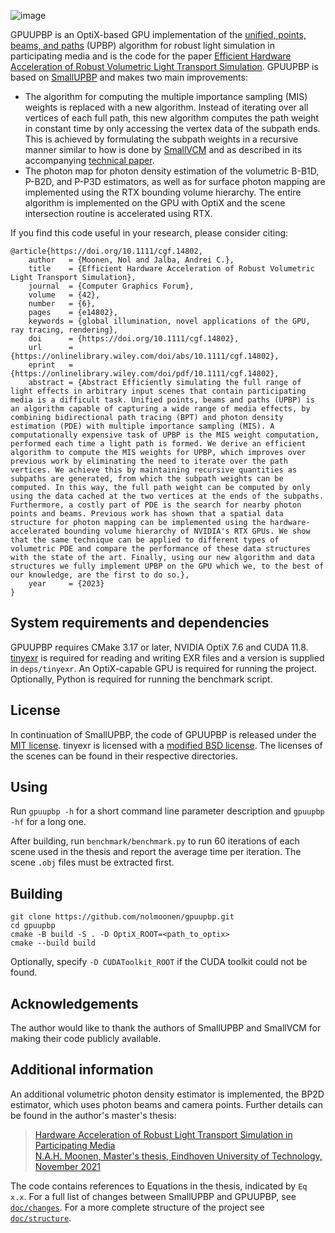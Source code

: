 ![image](doc/bunnyrow.png)

GPUUPBP is an OptiX-based GPU implementation of the [unified, points, beams, and paths](https://cs.dartmouth.edu/wjarosz/publications/krivanek14upbp.html) (UPBP) algorithm for robust light simulation in participating media and is the code for the paper [Efficient Hardware Acceleration of Robust Volumetric Light Transport Simulation](https://onlinelibrary.wiley.com/doi/full/10.1111/cgf.14802). GPUUPBP is based on [SmallUPBP](http://www.smallupbp.com/) and makes two main improvements:

* The algorithm for computing the multiple importance sampling (MIS) weights is replaced with a new algorithm. Instead of iterating over all vertices of each full path, this new algorithm computes the path weight in constant time by only accessing the vertex data of the subpath ends. This is achieved by formulating the subpath weights in a recursive manner similar to how is done by [SmallVCM](http://www.smallvcm.com/) and as described in its accompanying [technical paper](https://www.iliyan.com/publications/ImplementingVCM).
* The photon map for photon density estimation of the volumetric B-B1D, P-B2D, and P-P3D estimators, as well as for surface photon mapping are implemented using the RTX bounding volume hierarchy. The entire algorithm is implemented on the GPU with OptiX and the scene intersection routine is accelerated using RTX.

If you find this code useful in your research, please consider citing:

```
@article{https://doi.org/10.1111/cgf.14802,
    author   = {Moonen, Nol and Jalba, Andrei C.},
    title    = {Efficient Hardware Acceleration of Robust Volumetric Light Transport Simulation},
    journal  = {Computer Graphics Forum},
    volume   = {42},
    number   = {6},
    pages    = {e14802},
    keywords = {global illumination, novel applications of the GPU, ray tracing, rendering},
    doi      = {https://doi.org/10.1111/cgf.14802},
    url      = {https://onlinelibrary.wiley.com/doi/abs/10.1111/cgf.14802},
    eprint   = {https://onlinelibrary.wiley.com/doi/pdf/10.1111/cgf.14802},
    abstract = {Abstract Efficiently simulating the full range of light effects in arbitrary input scenes that contain participating media is a difficult task. Unified points, beams and paths (UPBP) is an algorithm capable of capturing a wide range of media effects, by combining bidirectional path tracing (BPT) and photon density estimation (PDE) with multiple importance sampling (MIS). A computationally expensive task of UPBP is the MIS weight computation, performed each time a light path is formed. We derive an efficient algorithm to compute the MIS weights for UPBP, which improves over previous work by eliminating the need to iterate over the path vertices. We achieve this by maintaining recursive quantities as subpaths are generated, from which the subpath weights can be computed. In this way, the full path weight can be computed by only using the data cached at the two vertices at the ends of the subpaths. Furthermore, a costly part of PDE is the search for nearby photon points and beams. Previous work has shown that a spatial data structure for photon mapping can be implemented using the hardware-accelerated bounding volume hierarchy of NVIDIA's RTX GPUs. We show that the same technique can be applied to different types of volumetric PDE and compare the performance of these data structures with the state of the art. Finally, using our new algorithm and data structures we fully implement UPBP on the GPU which we, to the best of our knowledge, are the first to do so.},
    year     = {2023}
}
```

## System requirements and dependencies

GPUUPBP requires CMake 3.17 or later, NVIDIA OptiX 7.6 and CUDA 11.8. [tinyexr](https://github.com/syoyo/tinyexr) is required for reading and writing EXR files and a version is supplied in `deps/tinyexr`. An OptiX-capable
GPU is required for running the project. Optionally, Python is required for running the benchmark script.

## License

In continuation of SmallUPBP, the code of GPUUPBP is released under the [MIT license](http://en.wikipedia.org/wiki/MIT_License). tinyexr is licensed with a [modified BSD license](http://www.openexr.com/license.html). The licenses of the scenes can be found in their respective directories.

## Using

Run `gpuupbp -h` for a short command line parameter description
and `gpuupbp -hf` for a long one.

After building, run `benchmark/benchmark.py` to run 60 iterations of each scene
used in the thesis and report the average time per iteration. The scene `.obj`
files must be extracted first.

## Building

```shell
git clone https://github.com/nolmoonen/gpuupbp.git
cd gpuupbp
cmake -B build -S . -D OptiX_ROOT=<path_to_optix>
cmake --build build
```

Optionally, specify `-D CUDAToolkit_ROOT` if the CUDA toolkit could not be found.

## Acknowledgements

The author would like to thank the authors of SmallUPBP and SmallVCM for making
their code publicly available.

## Additional information

An additional volumetric photon density estimator is implemented, the BP2D estimator, which uses photon beams and camera points. Further details can be found in the author's master's thesis:

> [Hardware Acceleration of Robust Light Transport Simulation in Participating Media  
> N.A.H. Moonen, Master's thesis, Eindhoven University of Technology, November 2021](https://research.tue.nl/en/studentTheses/hardware-acceleration-of-robust-light-transport-simulation-in-par)

The code contains references to Equations in the thesis, indicated by `Eq x.x`. For a full list of changes between SmallUPBP and GPUUPBP, see [`doc/changes`](doc/changes.md). For a more complete structure of the project see [`doc/structure`](doc/structure.md).
